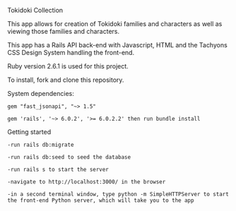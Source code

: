 Tokidoki Collection

This app allows for creation of Tokidoki families and characters as well as viewing those families and characters.

This app has a Rails API back-end with Javascript, HTML and the Tachyons CSS Design System handling the front-end.

Ruby version 2.6.1 is used for this project.

To install, fork and clone this repository.

System dependencies:
    
    gem "fast_jsonapi", "~> 1.5"
    
    gem 'rails', '~> 6.0.2', '>= 6.0.2.2' then run bundle install

Getting started

    -run rails db:migrate 

    -run rails db:seed to seed the database

    -run rails s to start the server

    -navigate to http://localhost:3000/ in the browser

    -in a second terminal window, type python -m SimpleHTTPServer to start the front-end Python server, which will take you to the app
